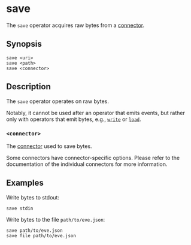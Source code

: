 # save

The `save` operator acquires raw bytes from a [connector](../connectors.md).

## Synopsis

```
save <uri>
save <path>
save <connector>
```

## Description

The `save` operator operates on raw bytes.

Notably, it cannot be used after an operator that emits events, but rather only
with operators that emit bytes, e.g., [`write`](write.md) or [`load`](load.md).

### `<connector>`

The [connector](../connectors.md) used to save bytes.

Some connectors have connector-specific options. Please refer to the
documentation of the individual connectors for more information.

## Examples

Write bytes to stdout:

```
save stdin
```

Write bytes to the file `path/to/eve.json`:

```
save path/to/eve.json
save file path/to/eve.json
```

